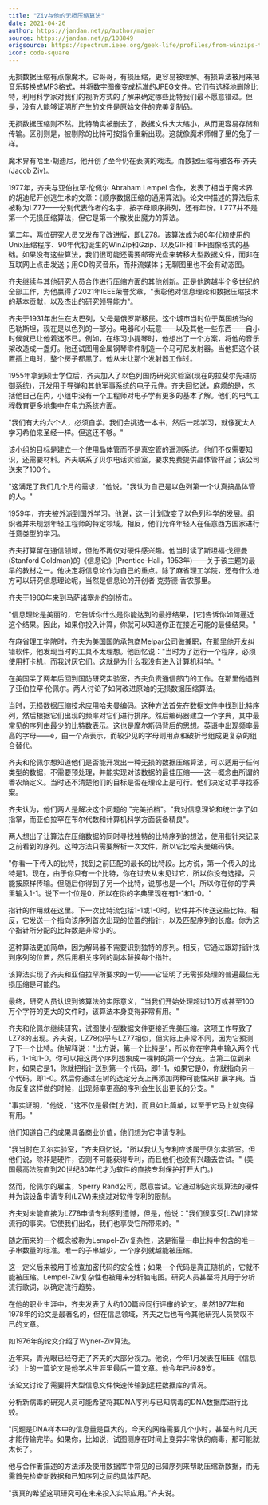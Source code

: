 ```yaml
---
title: "Ziv与他的无损压缩算法"
date: 2021-04-26
author: https://jandan.net/p/author/majer
source: https://jandan.net/p/108849
origsource: https://spectrum.ieee.org/geek-life/profiles/from-winzips-to-cat-gifs-jacob-zivs-algorithms-have-powered-decades-of-compression
icon: code-square
---
```




无损数据压缩有点像魔术。它哥哥，有损压缩，更容易被理解。有损算法被用来把音乐转换成MP3格式，并将数字图像变成标准的JPEG文件。它们有选择地删除比特，利用科学家对我们的视听方式的了解来确定哪些比特我们最不愿意错过。但是，没有人能够证明所产生的文件是原始文件的完美复制品。

无损数据压缩则不然。比特确实被删去了，数据文件大大缩小，从而更容易存储和传输。区别则是，被剔除的比特可按指令重新出现。这就像魔术师帽子里的兔子一样。

魔术界有哈里·胡迪尼，他开创了至今仍在表演的戏法。而数据压缩有雅各布·齐夫(Jacob Ziv)。

1977年，齐夫与亚伯拉罕·伦佩尔 Abraham Lempel 合作，发表了相当于魔术界的胡迪尼开创逃生术的文章：《顺序数据压缩的通用算法》。论文中描述的算法后来被称为LZ77——分别代表作者的名字，按字母顺序排列，还有年份。LZ77并不是第一个无损压缩算法，但它是第一个散发出魔力的算法。

第二年，两位研究人员又发布了改进版，即LZ78。该算法成为80年代初使用的Unix压缩程序、90年代初诞生的WinZip和Gzip、以及GIF和TIFF图像格式的基础。如果没有这些算法，我们很可能还需要邮寄光盘来转移大型数据文件，而非在互联网上点击发送；用CD购买音乐，而非流媒体；无聊图里也不会有动态图。

齐夫继续与其他研究人员合作进行压缩方面的其他创新。正是他跨越半个多世纪的全部工作，为他赢得了2021年IEEE荣誉奖章，"表彰他对信息理论和数据压缩技术的基本贡献，以及杰出的研究领导能力"。

齐夫于1931年出生在太巴列，父母是俄罗斯移民。这个城市当时位于英国统治的巴勒斯坦，现在是以色列的一部分。电器和小玩意——以及其他一些东西——自小时候就已让他着迷不已。例如，在练习小提琴时，他想出了一个方案，将他的音乐架改造成一盏灯。他还试图用金属钢琴零件制造一个马可尼发射器。当他把这个装置插上电时，整个房子都黑了。他从未让那个发射器工作过。

1955年拿到硕士学位后，齐夫加入了以色列国防研究实验室(现在的拉斐尔先进防御系统)，开发用于导弹和其他军事系统的电子元件。齐夫回忆说，麻烦的是，包括他自己在内，小组中没有一个工程师对电子学有更多的基本了解。他们的电气工程教育更多地集中在电力系统方面。

"我们有大约六个人，必须自学。我们会挑选一本书，然后一起学习，就像犹太人学习希伯来圣经一样。但这还不够。"

该小组的目标是建立一个使用晶体管而不是真空管的遥测系统。他们不仅需要知识，还需要材料。齐夫联系了贝尔电话实验室，要求免费提供晶体管样品；该公司送来了100个。

"这满足了我们几个月的需求，"他说。"我认为自己是以色列第一个认真搞晶体管的人。"

1959年，齐夫被外派到国外学习。他说，这一计划改变了以色列科学的发展。组织者并未规划年轻工程师的特定领域。相反，他们允许年轻人在任意西方国家进行任意类型的学习。

齐夫打算留在通信领域，但他不再仅对硬件感兴趣。他当时读了斯坦福·戈德曼(Stanford Goldman)的《信息论》(Prentice-Hall，1953年)——关于该主题的最早的教材之一。他决定将信息论作为自己的重点。除了麻省理工学院，还有什么地方可以研究信息理论呢，当然是信息论的开创者 克劳德·香农那里。

齐夫于1960年来到马萨诸塞州的剑桥市。

"信息理论是美丽的，它告诉你什么是你能达到的最好结果，\[它\]告诉你如何逼近这个结果。因此，如果你投入计算，你就可以知道你正在接近可能的最佳结果。"

在麻省理工学院时，齐夫为美国国防承包商Melpar公司做兼职，在那里他开发纠错软件。他发现当时的工具不太理想。他回忆说："当时为了运行一个程序，必须使用打卡机，而我讨厌它们。这就是为什么我没有进入计算机科学。"

在美国呆了两年后回到国防研究实验室，齐夫负责通信部门的工作。在那里他遇到了亚伯拉罕·伦佩尔。两人讨论了如何改进原始的无损数据压缩算法。

当时，无损数据压缩技术应用哈夫曼编码。这种方法首先在数据文件中找到比特序列，然后根据它们出现的频率对它们进行排序。然后编码器建立一个字典，其中最常见的序列由最少的比特数表示。这也是摩尔斯码背后的思想。英语中出现频率最高的字母——e，由一个点表示，而较少见的字母则用点和破折号组成更复杂的组合替代。

齐夫和伦佩尔想知道他们是否能开发出一种无损的数据压缩算法，可以适用于任何类型的数据，不需要预处理，并能实现对该数据的最佳压缩——这一概念由所谓的香农熵定义。当时还不清楚他们的目标是否在理论上是可行。他们决定动手寻找答案。

齐夫认为，他们两人是解决这个问题的 "完美拍档"。"我对信息理论和统计学了如指掌，而亚伯拉罕在布尔代数和计算机科学方面装备精良"。

两人想出了让算法在压缩数据的同时寻找独特的比特序列的想法，使用指针来记录之前看到的序列。这种方法只需要解析一次文件，所以它比哈夫曼编码快。

"你看一下传入的比特，找到之前匹配的最长的比特段。比方说，第一个传入的比特是1。现在，由于你只有一个比特，你在过去从未见过它，所以你没有选择，只能按原样传输。但随后你得到了另一个比特，说那也是一个1。所以你在你的字典里输入1-1。说下一个位是0，所以在你的字典里现在有1-1和1-0。"

指针的作用就在这里。下一次比特流包括1-1或1-0时，软件并不传送这些比特。相反，它发送一个指向该序列首次出现的位置的指针，以及匹配序列的长度。你为这个指针所分配的比特数是非常小的。

这种算法更加简单，因为解码器不需要识别独特的序列。相反，它通过跟踪指针找到序列的位置，然后用相关序列的副本替换每个指针。

该算法实现了齐夫和亚伯拉罕所要求的一切——它证明了无需预处理的普遍最佳无损压缩是可能的。

最终，研究人员认识到该算法的实际意义，"当我们开始处理超过10万或甚至100万个字符的更大的文件时，该算法本身变得非常有用。"

齐夫和伦佩尔继续研究，试图使小型数据文件更接近完美压缩。这项工作导致了LZ78的出现。齐夫说，LZ78似乎与LZ77相似，但实际上非常不同，因为它预测了下一个比特。他解释说："比方说，第一个比特是1，所以你在字典中输入两个代码，1-1和1-0。你可以把这两个序列想象成一棵树的第一个分支。当第二位到来时，如果它是1，你就把指针送到第一个代码，即1-1，如果它是0，你就指向另一个代码，即1-0。然后你通过在树的选定分支上再添加两种可能性来扩展字典。当你反复这样做的时候，出现频率更高的序列会生长出更长的分支。"

"事实证明，"他说，"这不仅是最佳\[方法\]，而且如此简单，以至于它马上就变得有用。"

他们知道自己的成果具备商业价值，他们想为它申请专利。

"我当时在贝尔实验室，"齐夫回忆说，"所以我认为专利应该属于贝尔实验室。但他们说，除非是硬件，否则不可能获得专利，而且他们也没有兴趣去尝试。" (美国最高法院直到20世纪80年代才为软件的直接专利保护打开大门。)

然而，伦佩尔的雇主，Sperry Rand公司，愿意尝试。它通过制造实现算法的硬件并为该设备申请专利(LZW)来绕过对软件专利的限制。

齐夫对未能直接为LZ78申请专利感到遗憾，但是，他说："我们很享受\[LZW\]非常流行的事实。它使我们出名，我们也享受它所带来的。"

随之而来的一个概念被称为Lempel-Ziv复杂性，这是衡量一串比特中包含的唯一子串数量的标准。唯一的子串越少，一个序列就越能被压缩。

这一定义后来被用于检查加密代码的安全性；如果一个代码是真正随机的，它就不能被压缩。Lempel-Ziv复杂性也被用来分析脑电图。研究人员甚至将其用于分析流行歌词，以确定流行趋势。

在他的职业生涯中，齐夫发表了大约100篇经同行评审的论文。虽然1977年和1978年的论文是最著名的，但在信息领域，齐夫之后也有令其他研究人员赞叹不已的文章。

如1976年的论文介绍了Wyner-Ziv算法。

近年来，青光眼已经夺走了齐夫的大部分视力。他说，今年1月发表在IEEE《信息论》上的一篇论文是他学术生涯里最后一篇文章。他今年已经89岁。

该论文讨论了需要将大型信息文件快速传输到远程数据库的情况。

分析新病毒的研究人员可能希望将其DNA序列与已知病毒的DNA数据库进行比较。

"问题是DNA样本中的信息量是巨大的，今天的网络需要几个小时，甚至有时几天才能传输完毕。如果你，比如说，试图测序在时间上变异非常快的病毒，那可能就太长了。

他与合作者描述的方法涉及使用数据库中常见的已知序列来帮助压缩新数据，而无需首先检查新数据和已知序列之间的具体匹配。

"我真的希望这项研究可在未来投入实际应用。”齐夫说。